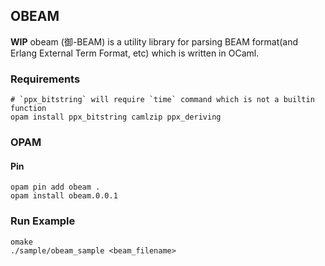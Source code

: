 OBEAM
-
**WIP**
obeam (御-BEAM) is a utility library for parsing BEAM format(and Erlang External Term Format, etc) which is written in OCaml.

### Requirements
```
# `ppx_bitstring` will require `time` command which is not a builtin function
opam install ppx_bitstring camlzip ppx_deriving
```

### OPAM
#### Pin
```
opam pin add obeam .
opam install obeam.0.0.1
```

### Run Example
```
omake
./sample/obeam_sample <beam_filename>
```
